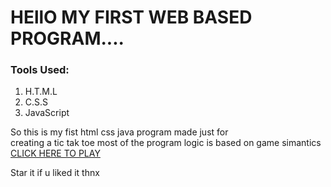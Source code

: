 <html>
<body>
<H1>HEllO MY FIRST WEB BASED PROGRAM....</h1>
<h3>Tools Used:</h3>
<ol>
<li>H.T.M.L</li>
<li>C.S.S</li>
<li>JavaScript</li>
</ol>
<p>So this is my fist html css java program made just for <br>creating a tic tak toe most of the program logic is based on game simantics<br>
<a href="https://sidarth-s.github.io/Tic_Tac_Toe/">CLICK HERE TO PLAY</a></p>
<p>Star it if u liked it thnx</p>
</body>
</html>
